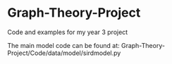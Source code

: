 # Graph-Theory-Project
Code and examples for my year 3 project

The main model code can be found at:
Graph-Theory-Project/Code/data/model/sirdmodel.py
